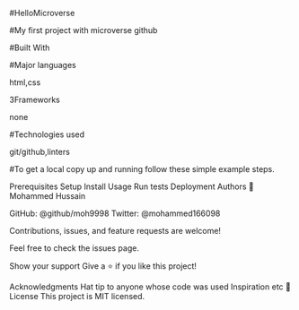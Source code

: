 #HelloMicroverse

#My first project with microverse github

#Built With


#Major languages

html,css

3Frameworks

none


#Technologies used

git/github,linters



#To get a local copy up and running follow these simple example steps.

Prerequisites
Setup
Install
Usage
Run tests
Deployment
Authors
👤 Mohammed Hussain

GitHub: @github/moh9998
Twitter: @mohammed166098

Contributions, issues, and feature requests are welcome!

Feel free to check the issues page.

Show your support
Give a ⭐️ if you like this project!

Acknowledgments
Hat tip to anyone whose code was used
Inspiration
etc
📝 License
This project is MIT licensed.
